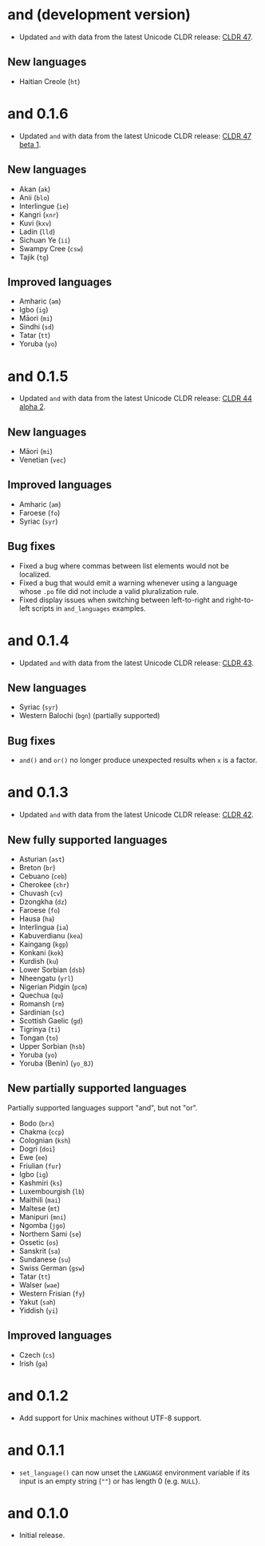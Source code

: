 # and (development version)

* Updated `and` with data from the latest Unicode CLDR release: [CLDR 47](https://github.com/unicode-org/cldr-json/releases/tag/47.0.0).

## New languages

* Haitian Creole (`ht`)

# and 0.1.6

* Updated `and` with data from the latest Unicode CLDR release: [CLDR 47 beta 1](https://github.com/unicode-org/cldr-json/releases/tag/47.0.0-BETA1).

## New languages

* Akan (`ak`)
* Anii (`blo`)
* Interlingue (`ie`)
* Kangri (`xnr`)
* Kuvi (`kxv`)
* Ladin (`lld`)
* Sichuan Ye (`ii`)
* Swampy Cree (`csw`)
* Tajik (`tg`)

## Improved languages

* Amharic (`am`)
* Igbo (`ig`)
* Māori (`mi`)
* Sindhi (`sd`)
* Tatar (`tt`)
* Yoruba (`yo`)

# and 0.1.5

* Updated `and` with data from the latest Unicode CLDR release: [CLDR 44 alpha 2](https://github.com/unicode-org/cldr-json/releases/tag/44.0.0-ALPHA2).

## New languages

* Māori (`mi`)
* Venetian (`vec`)

## Improved languages

* Amharic (`am`)
* Faroese (`fo`)
* Syriac (`syr`)

## Bug fixes

* Fixed a bug where commas between list elements would not be localized.
* Fixed a bug that would emit a warning whenever using a language whose `.po` file did not include a valid pluralization rule.
* Fixed display issues when switching between left-to-right and right-to-left scripts in `and_languages` examples.

# and 0.1.4

* Updated `and` with data from the latest Unicode CLDR release: [CLDR 43](https://cldr.unicode.org/index/downloads/cldr-43).

## New languages

* Syriac (`syr`)
* Western Balochi (`bgn`) (partially supported)
	
## Bug fixes

* `and()` and `or()` no longer produce unexpected results when `x` is a factor.

# and 0.1.3

* Updated `and` with data from the latest Unicode CLDR release: [CLDR 42](https://cldr.unicode.org/index/downloads/cldr-42).

## New fully supported languages
* Asturian (`ast`)
* Breton (`br`)
* Cebuano (`ceb`)
* Cherokee (`chr`)
* Chuvash (`cv`)
* Dzongkha (`dz`)
* Faroese (`fo`)
* Hausa (`ha`)
* Interlingua (`ia`)
* Kabuverdianu (`kea`)
* Kaingang (`kgp`)
* Konkani (`kok`)
* Kurdish (`ku`)
* Lower Sorbian (`dsb`)
* Nheengatu (`yrl`)
* Nigerian Pidgin (`pcm`)
* Quechua (`qu`)
* Romansh (`rm`)
* Sardinian (`sc`)
* Scottish Gaelic (`gd`)
* Tigrinya (`ti`)
* Tongan (`to`)
* Upper Sorbian (`hsb`)
* Yoruba (`yo`)
* Yoruba (Benin) (`yo_BJ`)

## New partially supported languages
Partially supported languages support "and", but not "or".

* Bodo (`brx`)
* Chakma (`ccp`)
* Colognian (`ksh`)
* Dogri (`doi`)
* Ewe (`ee`)
* Friulian (`fur`)
* Igbo (`ig`)
* Kashmiri (`ks`)
* Luxembourgish (`lb`)
* Maithili (`mai`)
* Maltese (`mt`)
* Manipuri (`mni`)
* Ngomba (`jgo`)
* Northern Sami (`se`)
* Ossetic (`os`)
* Sanskrit (`sa`)
* Sundanese (`su`)
* Swiss German (`gsw`)
* Tatar (`tt`)
* Walser (`wae`)
* Western Frisian (`fy`)
* Yakut (`sah`)
* Yiddish (`yi`)

## Improved languages
* Czech (`cs`)
* Irish (`ga`)

# and 0.1.2

* Add support for Unix machines without UTF-8 support.

# and 0.1.1

* `set_language()` can now unset the `LANGUAGE` environment variable if its input is an empty string (`""`) or has length 0 (e.g. `NULL`).

# and 0.1.0

* Initial release.
